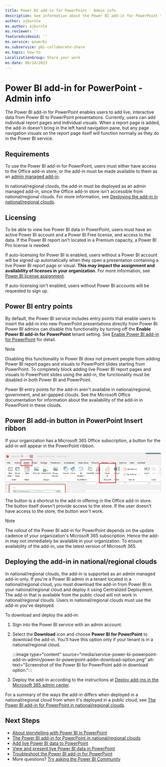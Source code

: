 ```yaml
---
title: Power BI add-in for PowerPoint - Admin info
description: See information about the Power BI add-in for PowerPoint that Power BI administrators need to be aware of.
author: ajburnle
ms.author: ajburnle
ms.reviewer: ''
featuredvideoid: ''
ms.service: powerbi
ms.subservice: pbi-collaborate-share
ms.topic: how-to
LocalizationGroup: Share your work
ms.date: 08/14/2023
---
```


# Power BI add-in for PowerPoint - Admin info

The Power BI add-in for PowerPoint enables users to add live, interactive data from Power BI to PowerPoint presentations. Currently, users can add individual report pages and individual visuals. When a report page is added, the add-in doesn't bring in the left hand navigation pane, but any page navigation visuals on the report page itself will function normally as they do in the Power BI service.

## Requirements

To use the Power BI add-in for PowerPoint, users must either have access to the Office add-in store, or the add-in must be made available to them as an [admin managed add-in](/microsoft-365/admin/manage/centralized-deployment-of-add-ins).

In national/regional clouds, the add-in must be deployed as an admin managed add-in, since the Office add-in store isn't accessible from national/regional clouds. For more information, see [Deploying the add-in in national/regional clouds](#deploying-the-add-in-in-nationalregional-clouds).

## Licensing

To be able to view live Power BI data in PowerPoint, users must have an active Power BI account and a Power BI Free license, and access to the data. If the Power BI report isn't located in a Premium capacity, a Power BI Pro license is needed.

If auto-licensing for Power BI is enabled, users without a Power BI account will be signed up automatically when they open a presentation containing a live Power BI report page or visual. **This may impact the assignment and availability of licenses in your organization**. For more information, see [Power BI license assignment](../enterprise/service-admin-disable-self-service.md).

If auto-licensing isn't enabled, users without Power BI accounts will be requested to sign up.

## Power BI entry points

By default, the Power BI service includes entry points that enable users to insert the add-in into new PowerPoint presentations directly from Power BI. Power BI admins can disable this functionality by turning off the **Enable Power BI add-in for PowerPoint** tenant setting. See [Enable Power BI add-in for PowerPoint](/fabric/admin/service-admin-portal-export-sharing#enable-power-bi-add-in-for-powerpoint) for detail.

>[!NOTE]
> Disabling this functionality in Power BI does not prevent people from adding Power BI report pages and visuals to PowerPoint slides starting from PowerPoint. To completely block adding live Power BI report pages and visuals to PowerPoint slides using the add-in, the functionality must be disabled in both Power BI and PowerPoint.

Power BI entry points for the add-in aren't available in national/regional, government, and air-gapped clouds. See the Microsoft Office documentation for information about the availability of the add-in in PowerPoint in these clouds.

## Power BI add-in button in PowerPoint Insert ribbon

If your organization has a Microsoft 365 Office subscription, a button for the add-in will appear in the PowerPoint ribbon.

![Screenshot of Power BI add-in for PowerPoint button on Insert ribbon.](media/service-power-bi-powerpoint-add-in-admin/power-bi-addin-powerpoint-button.png)

The button is a shortcut to the add-in offering in the Office add-in store. The button itself doesn't provide access to the store. If the user doesn't have access to the store, the button won't work.

>[!NOTE]
> The rollout of the Power BI add-in for PowerPoint depends on the update cadence of your organization's Microsoft 365 subscription. Hence the add-in may not immediately be available in your organization. To ensure availability of the add-in, use the latest version of Microsoft 365.

## Deploying the add-in in national/regional clouds

In national/regional clouds, the add-in is supported as an admin managed add-in only. If you're a Power BI admin in a tenant located in a national/regional cloud, you must download the add-in from Power BI in your national/regional cloud and deploy it using Centralized Deployment. The add-in that is available from the public cloud will not work in national/regional clouds. Users in national/regional clouds must use the add-in you've deployed.

To download and deploy the add-in:

1. Sign into the Power BI service with an admin account.
1. Select the **Download** icon and choose **Power BI for PowerPoint** to download the add-in. You'll have this option only if your tenant is in a national/regional cloud.

    :::image type="content" source="media/service-power-bi-powerpoint-add-in-admin/power-bi-powerpoint-addin-download-option.png" alt-text="Screenshot of the Power BI for PowerPoint add-in download option.":::

1. Deploy the add-in according to the instructions at [Deploy add-ins in the Microsoft 365 admin center](/microsoft-365/admin/manage/manage-deployment-of-add-ins).

For a summary of the ways the add-in differs when deployed in a national/regional cloud from when it's deployed in a public cloud, see [The Power BI add-in for PowerPoint in national/regional clouds](./service-power-bi-powerpoint-add-in-national-clouds.md).

## Next Steps

* [About storytelling with Power BI in PowerPoint](./service-power-bi-powerpoint-add-in-about.md)
* [The Power BI add-in for PowerPoint in national/regional clouds](./service-power-bi-powerpoint-add-in-national-clouds.md)
* [Add live Power BI data to PowerPoint](./service-power-bi-powerpoint-add-in-install.md)
* [View and present live Power BI data in PowerPoint](./service-power-bi-powerpoint-add-in-view-present.md)
* [Troubleshoot the Power BI add-in for PowerPoint](./service-power-bi-powerpoint-add-in-troubleshoot.md)
* More questions? [Try asking the Power BI Community](https://community.powerbi.com/)